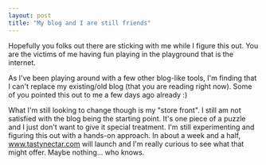 ```yaml
---
layout: post
title: "My blog and I are still friends"
---
```


<p>Hopefully you folks out there are sticking with me while I figure this out.  You are the victims of me having fun playing in the playground that is the internet.  </p>
  
<p>As I've been playing around with a few other blog-like tools, I'm finding that I can't replace my existing/old blog (that you are reading right now).  Some of you pointed this out to me a few days ago already :)  </p>
  
<p>What I'm still looking to change though is my "store front".  I still am not satisfied with the blog being the starting point.  It's one piece of a puzzle and I just don't want to give it special treatment.  I'm still experimenting and figuring this out with a hands-on approach.  In about a week and a half, <a href="http://www.tastynectar.com">www.tastynectar.com</a> will launch and I'm really curious to see what that might offer.  Maybe nothing... who knows.  </p>
 
